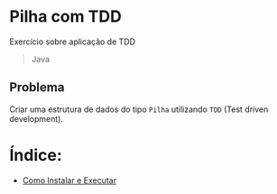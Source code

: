 # Pilha com TDD

Exercício sobre aplicação de TDD

> Java

## Problema

Criar uma estrutura de dados do tipo `Pilha` utilizando `TDD` (Test driven development).

# Índice:

 - [Como Instalar e Executar](documentation/INSTALLATION.md)
